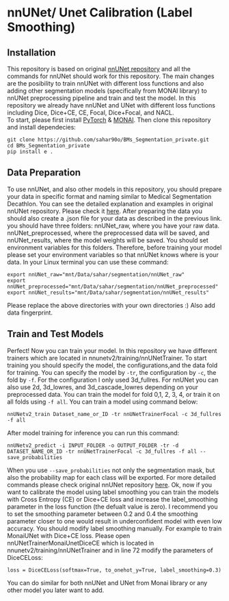 # nnUNet/ Unet Calibration (Label Smoothing)
## Installation
This repository is based on original [nnUNet repository](https://github.com/MIC-DKFZ/nnUNet/tree/master) and all the commands for nnUNet should work for this repository. The main changes are
the posibility to train nnUNet with different loss functions and also adding other segmentation models (specifically from MONAI library) to nnUNet
preprocessing pipeline and train and test the model. In this repository we already have nnUNet and UNet with different loss functions including Dice,
Dice+CE, CE, Focal, Dice+Focal, and NACL.  
To start, please first install [PyTorch](https://pytorch.org/get-started/locally/) & [MONAI](https://docs.monai.io/en/latest/installation.html). Then clone this repository and install dependecies: 
```
git clone https://github.com/sahar90o/BMs_Segmentation_private.git
cd BMs_Segmentation_private
pip install e .
```
## Data Preparation
To use nnUNet, and also other models in this repository, you should prepare your data in specific format and naming similar to Medical Segmentation Decathlon. You can 
see the detailed explanation and examples in original nnUNet repository. Please check it [here](https://github.com/MIC-DKFZ/nnUNet/blob/master/documentation/dataset_format.md). After preparing the data you should also create a .json file for your data as described in the previous link. you should have three folders: nnUNet_raw, where you have your raw data. nnUNet_preprocessed, where the preprocessed data will be saved, and nnUNet_results, where the model weights will be saved. You should set environment variables for this folders. Therefore, before training your model please set your environment variables so that nnUNet knows where is your data. In your Linux terminal you can use these command: 
```
export nnUNet_raw="mnt/Data/sahar/segmentation/nnUNet_raw"
export nnUNet_preprocessed="mnt/Data/sahar/segmentation/nnUNet_preprocessed"
export nnUNet_results="mnt/Data/sahar/segmentation/nnUNet_results"
```
Please replace the above directories with your own directories :) Also add data fingerprint. 

## Train and Test Models 
Perfect! Now you can train your model. In this repository we have different trainers which are located in nnunetv2/training/nnUNetTrainer. To start training you should specify the model, the configurations,and the data fold for training. You can specify the model by ```-tr```, the configuration by ```-c```, the fold by ```-f```. For the configuration I only used 3d_fullres. For nnUNet you can also use 2d, 3d_lowres, and 3d_cascade_lowres depending on your preprocessed data. You can train the model for fold 0,1, 2, 3, 4, or train it on all folds using ```-f all```. You can train a model using command below: 
```
nnUNetv2_train Dataset_name_or_ID -tr nnUNetTrainerFocal -c 3d_fullres -f all
```
After model training for inference you can run this command: 
```
nnUNetv2_predict -i INPUT_FOLDER -o OUTPUT_FOLDER -tr -d DATASET_NAME_OR_ID -tr nnUNetTrainerFocal -c 3d_fullres -f all --save_probabilities
```
When you use ```--save_probabilities``` not only the segmentation mask, but also the probability map for each class will be exported.
For more detailed commands please check original nnUNet repository [here](https://github.com/MIC-DKFZ/nnUNet/blob/master/documentation/how_to_use_nnunet.md). 
Ok, now if you want to calibrate the model using label smoothing you can train the models with Cross Entropy (CE) or Dice+CE loss and increase the label_smoothing parameter in the loss function (the defualt value is zero). I recommend you to set the smoothing parameter between 0.2 and 0.4 the smoothing parameter closer to one would result in underconfident model with even low accuracy. You should modify label smoothing manually. For example to train MonaiUNet with Dice+CE loss. Please open nnUNetTrainerMonaiUnetDiceCE which is located in nnunetv2/training/nnUNetTrainer and in line 72 modify the parameters of DiceCELoss:
```
loss = DiceCELoss(softmax=True, to_onehot_y=True, label_smoothing=0.3)
```
You can do similar for both nnUNet and UNet from Monai library or any other model you later want to add. 

  
